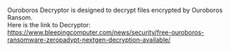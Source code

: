 Ouroboros Decryptor is designed to decrypt files encrypted by Ouroboros Ransom.\
Here is the link to Decryptor:\
https://www.bleepingcomputer.com/news/security/free-ouroboros-ransomware-zeropadypt-nextgen-decryption-available/
